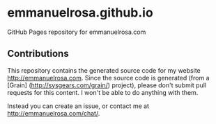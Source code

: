 # emmanuelrosa.github.io
GitHub Pages repository for emmanuelrosa.com

## Contributions

This repository contains the generated source code for my website http://emmanuelrosa.com. 
Since the source code is generated (from a [Grain] (http://sysgears.com/grain/) project), 
please don't submit pull requests for this content. I won't be able to do anything with them.

Instead you can create an issue, or contact me at http://emmanuelrosa.com/chat/.
